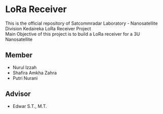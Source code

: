 # LoRa Receiver
This is the official repository of Satcommradar Laboratory - Nanosatellite Division Kedaireka LoRa Receiver Project  
Main Objective of this project is to build a LoRa receiver for a 3U Nanosatellite

## Member
* Nurul Izzah
* Shafira Amkha Zahra 
* Putri Nurani

## Advisor
* Edwar S.T., M.T.
